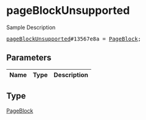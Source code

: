 # pageBlockUnsupported

Sample Description

<pre>
<a href="../constructor/pageBlockUnsupported.md">pageBlockUnsupported</a>#13567e8a = <a href="../type/PageBlock.md">PageBlock</a>;
</pre>

## Parameters

| Name | Type | Description |
|------|:----:|-------------|

## Type

[PageBlock](../type/PageBlock.md)
